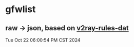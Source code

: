 # gfwlist
## raw -> json, based on [v2ray-rules-dat](https://github.com/Loyalsoldier/v2ray-rules-dat)
Tue Oct 22 06:00:54 PM CST 2024

